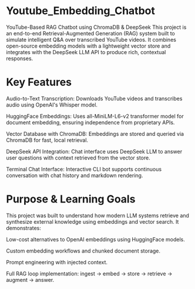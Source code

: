 # Youtube_Embedding_Chatbot

YouTube-Based RAG Chatbot using ChromaDB &amp; DeepSeek This project is an end-to-end Retrieval-Augmented Generation (RAG) system built to simulate intelligent Q&amp;A over transcribed YouTube videos. It combines open-source embedding models with a lightweight vector store and integrates with the DeepSeek LLM API to produce rich, contextual responses.

# Key Features

Audio-to-Text Transcription: Downloads YouTube videos and transcribes audio using OpenAI's Whisper model.

HuggingFace Embeddings: Uses all-MiniLM-L6-v2 transformer model for document embedding, ensuring independence from proprietary APIs.

Vector Database with ChromaDB: Embeddings are stored and queried via ChromaDB for fast, local retrieval.

DeepSeek API Integration: Chat interface uses DeepSeek LLM to answer user questions with context retrieved from the vector store.

Terminal Chat Interface: Interactive CLI bot supports continuous conversation with chat history and markdown rendering.

# Purpose & Learning Goals

This project was built to understand how modern LLM systems retrieve and synthesize external knowledge using embeddings and vector search. It demonstrates:

Low-cost alternatives to OpenAI embeddings using HuggingFace models.

Custom embedding workflows and chunked document storage.

Prompt engineering with injected context.

Full RAG loop implementation: ingest → embed → store → retrieve → augment → answer.

